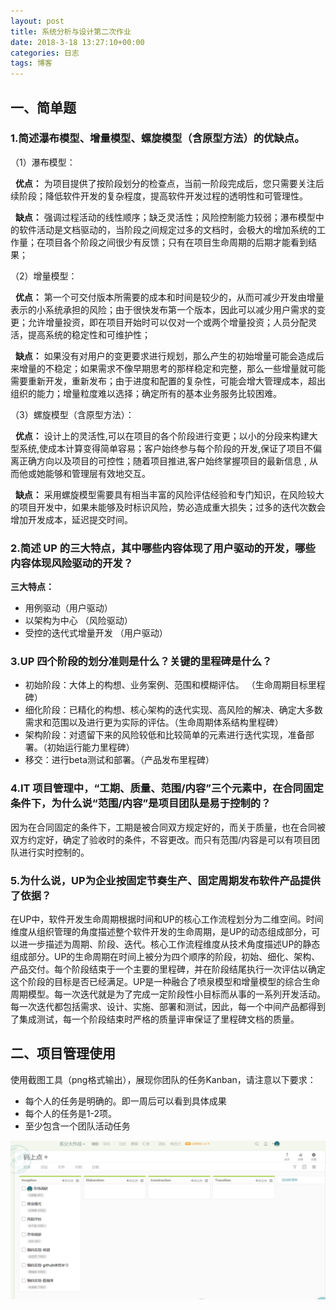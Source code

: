 ```yaml
---
layout: post
title: 系统分析与设计第二次作业
date: 2018-3-18 13:27:10+00:00
categories: 日志
tags: 博客
---
```


## 一、简单题
### 1.简述瀑布模型、增量模型、螺旋模型（含原型方法）的优缺点。
 （1）瀑布模型：
 
   **优点：** 为项目提供了按阶段划分的检查点，当前一阶段完成后，您只需要关注后续阶段；降低软件开发的复杂程度，提高软件开发过程的透明性和可管理性。
   
   **缺点：** 强调过程活动的线性顺序；缺乏灵活性；风险控制能力较弱；瀑布模型中的软件活动是文档驱动的，当阶段之间规定过多的文档时，会极大的增加系统的工作量；在项目各个阶段之间很少有反馈；只有在项目生命周期的后期才能看到结果；

 （2）增量模型：
 
   **优点：** 第一个可交付版本所需要的成本和时间是较少的，从而可减少开发由增量表示的小系统承担的风险；由于很快发布第一个版本，因此可以减少用户需求的变更；允许增量投资，即在项目开始时可以仅对一个或两个增量投资；人员分配灵活，提高系统的稳定性和可维护性；
   
   **缺点：** 如果没有对用户的变更要求进行规划，那么产生的初始增量可能会造成后来增量的不稳定；如果需求不像早期思考的那样稳定和完整，那么一些增量就可能需要重新开发，重新发布；由于进度和配置的复杂性，可能会增大管理成本，超出组织的能力；增量粒度难以选择；确定所有的基本业务服务比较困难。
   
 （3）螺旋模型（含原型方法）：
 
   **优点：** 设计上的灵活性,可以在项目的各个阶段进行变更；以小的分段来构建大型系统,使成本计算变得简单容易；客户始终参与每个阶段的开发,保证了项目不偏离正确方向以及项目的可控性；随着项目推进,客户始终掌握项目的最新信息 , 从而他或她能够和管理层有效地交互。
   
   **缺点：** 采用螺旋模型需要具有相当丰富的风险评估经验和专门知识，在风险较大的项目开发中，如果未能够及时标识风险，势必造成重大损失；过多的迭代次数会增加开发成本，延迟提交时间。
### 2.简述 UP 的三大特点，其中哪些内容体现了用户驱动的开发，哪些内容体现风险驱动的开发？
**三大特点：**
- 用例驱动（用户驱动）
- 以架构为中心 （风险驱动）
- 受控的迭代式增量开发 （用户驱动）
### 3.UP 四个阶段的划分准则是什么？关键的里程碑是什么？
- 初始阶段：大体上的构想、业务案例、范围和模糊评估。 （生命周期目标里程碑）
- 细化阶段：已精化的构想、核心架构的迭代实现、高风险的解决、确定大多数需求和范围以及进行更为实际的评估。（生命周期体系结构里程碑）
- 架构阶段：对遗留下来的风险较低和比较简单的元素进行迭代实现，准备部署。（初始运行能力里程碑）
- 移交：进行beta测试和部署。（产品发布里程碑）
### 4.IT 项目管理中，“工期、质量、范围/内容”三个元素中，在合同固定条件下，为什么说“范围/内容”是项目团队是易于控制的？


因为在合同固定的条件下，工期是被合同双方规定好的，而关于质量，也在合同被双方约定好，确定了验收时的条件，不容更改。而只有范围/内容是可以有项目团队进行实时控制的。

### 5.为什么说，UP为企业按固定节奏生产、固定周期发布软件产品提供了依据？

在UP中，软件开发生命周期根据时间和UP的核心工作流程划分为二维空间。时间维度从组织管理的角度描述整个软件开发的生命周期，是UP的动态组成部分，可以进一步描述为周期、阶段、迭代。核心工作流程维度从技术角度描述UP的静态组成部分。UP的生命周期在时间上被分为四个顺序的阶段，初始、细化、架构、产品交付。每个阶段结束于一个主要的里程碑，并在阶段结尾执行一次评估以确定这个阶段的目标是否已经满足。UP是一种融合了喷泉模型和增量模型的综合生命周期模型。每一次迭代就是为了完成一定阶段性小目标而从事的一系列开发活动。每一次迭代都包括需求、设计、实施、部署和测试，因此，每一个中间产品都得到了集成测试，每一个阶段结束时严格的质量评审保证了里程碑文档的质量。

## 二、项目管理使用
使用截图工具（png格式输出），展现你团队的任务Kanban，请注意以下要求：

- 每个人的任务是明确的。即一周后可以看到具体成果
- 每个人的任务是1-2项。
- 至少包含一个团队活动任务

![](https://github.com/south270/south270.github.io/blob/master/image/tower.png)
